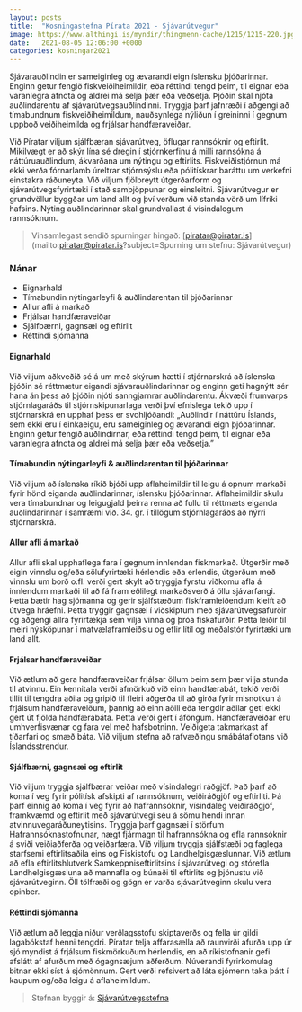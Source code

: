 ```yaml
---
layout: posts
title:  "Kosningastefna Pírata 2021 - Sjávarútvegur"
image: https://www.althingi.is/myndir/thingmenn-cache/1215/1215-220.jpg
date:   2021-08-05 12:06:00 +0000
categories: kosningar2021
---
```

Sjávarauðlindin er sameiginleg og ævarandi eign íslensku þjóðarinnar. Enginn getur fengið fiskveiðiheimildir, eða réttindi tengd þeim, til eignar eða varanlegra afnota og aldrei má selja þær eða veðsetja. Þjóðin skal njóta auðlindarentu af sjávarútvegsauðlindinni. Tryggja þarf jafnræði í aðgengi að tímabundnum fiskveiðiheimildum, nauðsynlega nýliðun í greininni í gegnum uppboð veiðiheimilda og frjálsar handfæraveiðar.

Við Píratar viljum sjálfbæran sjávarútveg, öflugar rannsóknir og eftirlit. Mikilvægt er að skýr lína sé dregin í stjórnkerfinu á milli rannsókna á náttúruauðlindum, ákvarðana um nýtingu og eftirlits. Fiskveiðistjórnun má ekki verða fórnarlamb úreltrar stjórnsýslu eða pólitískrar baráttu um verkefni einstakra ráðuneyta. Við viljum fjölbreytt útgerðarform og sjávarútvegsfyrirtæki í stað samþjöppunar og einsleitni. Sjávarútvegur er grundvöllur byggðar um land allt og því verðum við standa vörð um lífríki hafsins. Nýting auðlindarinnar skal grundvallast á vísindalegum rannsóknum.

> Vinsamlegast sendið spurningar hingað: [piratar@piratar.is](mailto:piratar@piratar.is?subject=Spurning um stefnu: Sjávarútvegur)

### Nánar
- Eignarhald 
- Tímabundin nýtingarleyfi & auðlindarentan til þjóðarinnar 
- Allur afli á markað 
- Frjálsar handfæraveiðar 
- Sjálfbærni, gagnsæi og eftirlit 
- Réttindi sjómanna

#### Eignarhald 
Við viljum aðkveðið sé á um með skýrum hætti í stjórnarskrá að íslenska þjóðin sé réttmætur eigandi sjávarauðlindarinnar og enginn geti hagnýtt sér hana án þess að þjóðin njóti sanngjarnrar auðlindarentu. Ákvæði frumvarps stjórnlagaráðs til stjórnskipunarlaga verði því efnislega tekið upp í stjórnarskrá en upphaf þess er svohljóðandi: „Auðlindir í náttúru Íslands, sem ekki eru í einkaeigu, eru sameiginleg og ævarandi eign þjóðarinnar. Enginn getur fengið auðlindirnar, eða réttindi tengd þeim, til eignar eða varanlegra afnota og aldrei má selja þær eða veðsetja.”

#### Tímabundin nýtingarleyfi & auðlindarentan til þjóðarinnar 
Við viljum að íslenska ríkið bjóði upp aflaheimildir til leigu á opnum markaði fyrir hönd eiganda auðlindarinnar, íslensku þjóðarinnar. Aflaheimildir skulu vera tímabundnar og leigugjald þeirra renna að fullu til réttmæts eiganda auðlindarinnar í samræmi við. 34. gr. í tillögum stjórnlagaráðs að nýrri stjórnarskrá.

#### Allur afli á markað 
Allur afli skal upphaflega fara í gegnum innlendan fiskmarkað. Útgerðir með eigin vinnslu og/eða sölufyrirtæki hérlendis eða erlendis, útgerðum með vinnslu um borð o.fl. verði gert skylt að tryggja fyrstu viðkomu afla á innlendum markaði til að fá fram eðlilegt markaðsverð á öllu sjávarfangi. Þetta bætir hag sjómanna og gerir sjálfstæðum fiskframleiðendum kleift að útvega hráefni. Þetta tryggir gagnsæi í viðskiptum með sjávarútvegsafurðir og aðgengi allra fyrirtækja sem vilja vinna og þróa fiskafurðir. Þetta leiðir til meiri nýsköpunar í matvælaframleiðslu og eflir lítil og meðalstór fyrirtæki um land allt.

#### Frjálsar handfæraveiðar 
Við ætlum að gera handfæraveiðar frjálsar öllum þeim sem þær vilja stunda til atvinnu. Ein kennitala verði afmörkuð við einn handfærabát, tekið verði tillit til tengdra aðila og gripið til fleiri aðgerða til að girða fyrir misnotkun á frjálsum handfæraveiðum, þannig að einn aðili eða tengdir aðilar geti ekki gert út fjölda handfærabáta. Þetta verði gert í áföngum. Handfæraveiðar eru umhverfisvænar og fara vel með hafsbotninn. Veiðigeta takmarkast af tíðarfari og smæð báta. Við viljum stefna að rafvæðingu smábátaflotans við Íslandsstrendur.

#### Sjálfbærni, gagnsæi og eftirlit 
Við viljum tryggja sjálfbærar veiðar með vísindalegri ráðgjöf. Það þarf að koma í veg fyrir pólitísk afskipti af rannsóknum, veiðiráðgjöf og eftirliti. Þá þarf einnig að koma í veg fyrir að hafrannsóknir, vísindaleg veiðiráðgjöf, framkvæmd og eftirlit með sjávarútvegi séu á sömu hendi innan atvinnuvegaráðuneytisins. Tryggja þarf gagnsæi í störfum Hafrannsóknastofnunar, nægt fjármagn til hafrannsókna og efla rannsóknir á sviði veiðiaðferða og veiðarfæra. Við viljum tryggja sjálfstæði og faglega starfsemi eftirlitsaðila eins og Fiskistofu og Landhelgisgæslunnar. Við ætlum að efla eftirlitshlutverk Samkeppniseftirlitsins í sjávarútvegi og stórefla Landhelgisgæsluna að mannafla og búnaði til eftirlits og þjónustu við sjávarútveginn. Öll tölfræði og gögn er varða sjávarútveginn skulu vera opinber.

#### Réttindi sjómanna 
Við ætlum að leggja niður verðlagsstofu skiptaverðs og fella úr gildi lagabókstaf henni tengdri. Píratar telja affarasælla að raunvirði afurða upp úr sjó myndist á frjálsum fiskmörkuðum hérlendis, en að ríkistofnanir gefi afslátt af afurðum með ógagnsæjum aðferðum. Núverandi fyrirkomulag bitnar ekki síst á sjómönnum. Gert verði refsivert að láta sjómenn taka þátt í kaupum og/eða leigu á aflaheimildum.

> Stefnan byggir á: [Sjávarútvegsstefna](https://x.piratar.is/polity/1/document/496/)